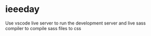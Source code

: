 # ieeeday

Use vscode live server to run the development server and live sass compiler to compile sass files to css
